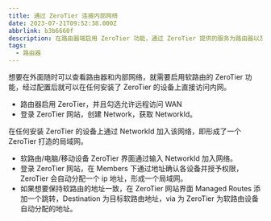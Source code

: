 ```yaml
---
title: 通过 ZeroTier 连接内部网络
date: 2023-07-21T09:52:38.000Z
abbrlink: b3b6660f
description: 在路由器端启用 ZeroTier 功能，通过 ZeroTier 提供的服务为路由器以及路由器连接的设备组成可以在外部访问的局域网。
tags:
  - 路由器
---
```


想要在外面随时可以查看路由器和内部网络，就需要启用软路由的 ZeroTier 功能，经过配置后就可以在任何安装了 ZeroTier 的设备上直接访问内网。

- 路由器启用 ZeroTier，并且勾选允许远程访问 WAN
- 登录 ZeroTier 网站，创建 Network，获取 NetworkId。

在任何安装 ZeroTier 的设备上通过 NetworkId 加入该网络，即形成了一个 ZeroTier 打造的局域网。

- 软路由/电脑/移动设备 ZeroTier 界面通过输入 NetworkId 加入网络。
- 登录 ZeroTier 网站，在 Members 下通过地址确认各设备并授予权限，ZeroTier 会自动分配一个 ip 地址，形成一个局域网。
- 如果想要保持软路由的地址一致，在 ZeroTier 网站界面 Managed Routes 添加一个跳转，Destination 为目标软路由地址，via 为 ZeroTier 为软路由设备自动分配的地址。
